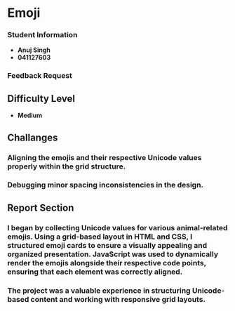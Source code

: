 # Emoji
### Student Information

- **Anuj Singh**
- **041127603**

### Feedback Request

## Difficulty Level
- **Medium**

## Challanges
### Aligning the emojis and their respective Unicode values properly within the grid structure.
### Debugging minor spacing inconsistencies in the design.

## Report Section

### I began by collecting Unicode values for various animal-related emojis. Using a grid-based layout in HTML and CSS, I structured emoji cards to ensure a visually appealing and organized presentation. JavaScript was used to dynamically render the emojis alongside their respective code points, ensuring that each element was correctly aligned.

###  The project was a valuable experience in structuring Unicode-based content and working with responsive grid layouts.
